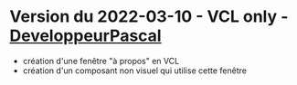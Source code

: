 # Version du 2022-03-10 - VCL only - [DeveloppeurPascal](https://github.com/DeveloppeurPascal)

* création d'une fenêtre "à propos" en VCL
* création d'un composant non visuel qui utilise cette fenêtre
